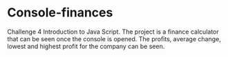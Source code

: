 # Console-finances
Challenge 4 Introduction to Java Script.
The project is a finance calculator that can be seen once the console is opened. 
The profits, average change, lowest and highest profit for the company can be seen.
